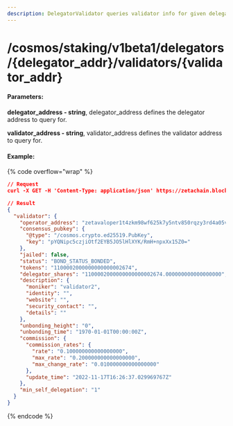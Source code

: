 ```yaml
---
description: DelegatorValidator queries validator info for given delegator validator pair.
---
```


# /cosmos/staking/v1beta1/delegators/{delegator\_addr}/validators/{validator\_addr}

#### **Parameters:**

**delegator\_address - string**, delegator\_address defines the delegator address to query for.

**validator\_address - string**, validator\_address defines the validator address to query for.

#### Example:

{% code overflow="wrap" %}
```json
// Request
curl -X GET -H 'Content-Type: application/json' https://zetachain.blockpi.network/lcd/v1/<your-api-key>/cosmos/staking/v1beta1/delegators/zeta1tzflr0lc0s9fxpx2h6770uj0z7jlk0q3smulpv/validators/zetavaloper1t4zkm98wf625k7y5ntv850rqzy3rd4a05vzq2r

// Result
{
  "validator": {
    "operator_address": "zetavaloper1t4zkm98wf625k7y5ntv850rqzy3rd4a05vzq2r",
    "consensus_pubkey": {
      "@type": "/cosmos.crypto.ed25519.PubKey",
      "key": "pYQNipc5czjiOtf2EYB5JO5lHlXYK/RmH+npxXx15Z0="
    },
    "jailed": false,
    "status": "BOND_STATUS_BONDED",
    "tokens": "1100002000000000000002674",
    "delegator_shares": "1100002000000000000002674.000000000000000000",
    "description": {
      "moniker": "validator2",
      "identity": "",
      "website": "",
      "security_contact": "",
      "details": ""
    },
    "unbonding_height": "0",
    "unbonding_time": "1970-01-01T00:00:00Z",
    "commission": {
      "commission_rates": {
        "rate": "0.100000000000000000",
        "max_rate": "0.200000000000000000",
        "max_change_rate": "0.010000000000000000"
      },
      "update_time": "2022-11-17T16:26:37.029969767Z"
    },
    "min_self_delegation": "1"
  }
}
```
{% endcode %}
